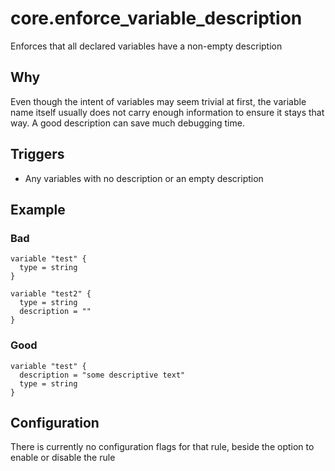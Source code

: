 # core.enforce_variable_description

Enforces that all declared variables have a non-empty description

## Why

Even though the intent of variables may seem trivial at first, the variable name itself usually does not carry
enough information to ensure it stays that way. A good description can save much debugging time.

## Triggers

- Any variables with no description or an empty description

## Example

### Bad

```hcl
variable "test" {
  type = string
}
```

```hcl
variable "test2" {
  type = string
  description = ""
}
```

### Good

```hcl
variable "test" {
  description = "some descriptive text"
  type = string
}
```

## Configuration

There is currently no configuration flags for that rule, beside the option to enable or disable the rule
